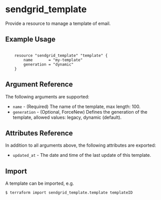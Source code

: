 # sendgrid_template

Provide a resource to manage a template of email.

## Example Usage

```hcl

	resource "sendgrid_template" "template" {
		name       = "my-template"
		generation = "dynamic"
	}

```

## Argument Reference

The following arguments are supported:

* `name` - (Required) The name of the template, max length: 100.
* `generation` - (Optional, ForceNew) Defines the generation of the template, allowed values: legacy, dynamic (default).

## Attributes Reference

In addition to all arguments above, the following attributes are exported:

* `updated_at` - The date and time of the last update of this template.


## Import

A template can be imported, e.g.
```hcl
$ terraform import sendgrid_template.template templateID
```
